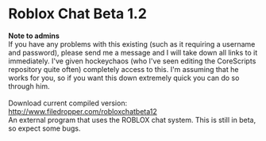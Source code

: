 Roblox Chat Beta 1.2
==============

<b>Note to admins</b><br>
If you have any problems with this existing (such as it requiring a username and password), please send me a message and I will take down all links to it immediately. I've given hockeychaos (who I've seen editing the CoreScripts repository quite often) completely access to this. I'm assuming that he works for you, so if you want this down extremely quick you can do so through him.<br><br>
Download current compiled version: http://www.filedropper.com/robloxchatbeta12<br>
An external program that uses the ROBLOX chat system. This is still in beta, so expect some bugs.
